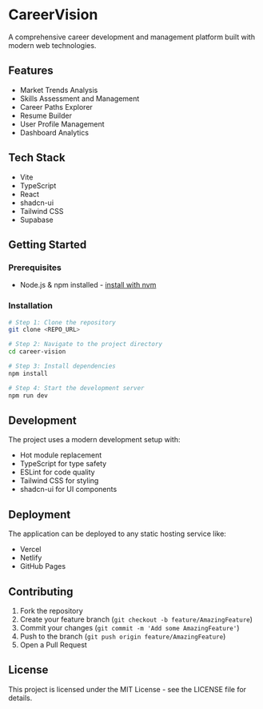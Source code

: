 # CareerVision

A comprehensive career development and management platform built with modern web technologies.

## Features

- Market Trends Analysis
- Skills Assessment and Management
- Career Paths Explorer
- Resume Builder
- User Profile Management
- Dashboard Analytics

## Tech Stack

- Vite
- TypeScript
- React
- shadcn-ui
- Tailwind CSS
- Supabase

## Getting Started

### Prerequisites

- Node.js & npm installed - [install with nvm](https://github.com/nvm-sh/nvm#installing-and-updating)

### Installation

```sh
# Step 1: Clone the repository
git clone <REPO_URL>

# Step 2: Navigate to the project directory
cd career-vision

# Step 3: Install dependencies
npm install

# Step 4: Start the development server
npm run dev
```

## Development

The project uses a modern development setup with:
- Hot module replacement
- TypeScript for type safety
- ESLint for code quality
- Tailwind CSS for styling
- shadcn-ui for UI components

## Deployment

The application can be deployed to any static hosting service like:
- Vercel
- Netlify
- GitHub Pages

## Contributing

1. Fork the repository
2. Create your feature branch (`git checkout -b feature/AmazingFeature`)
3. Commit your changes (`git commit -m 'Add some AmazingFeature'`)
4. Push to the branch (`git push origin feature/AmazingFeature`)
5. Open a Pull Request

## License

This project is licensed under the MIT License - see the LICENSE file for details.
